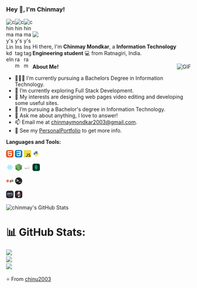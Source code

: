 <!-- <h3 title="hehehe"> Hi there! 👋</h3> -->

<!--
**chinu2003/chinu2003** is a ✨ _special_ ✨ repository because its `README.md` (this file) appears on your GitHub profile.

Here are some ideas to get you started:

- 🔭 I’m currently working on ...
- 🌱 I’m currently learning ...
- 👯 I’m looking to collaborate on ...
- 🤔 I’m looking for help with ...
- 💬 Ask me about ...
- 📫 How to reach me: ...
- 😄 Pronouns: ...
- ⚡ Fun fact: ...
-->
<h3 title="hehehe"> Hey 👋, I'm Chinmay!</h3>

<a href="https://www.linkedin.com/in/chinmay-mondkar-70a97426a/">
  <img align="left" alt="chinmay's LinkdeIn" width="24px" src="https://cdn.jsdelivr.net/npm/simple-icons@v3/icons/linkedin.svg" />
</a>
<a href="https://www.instagram.com/chinucharm/">
  <img align="left" alt="chinmay's Instagram" width="24px" src="https://cdn.jsdelivr.net/npm/simple-icons@v3/icons/instagram.svg" />
</a>
<a href="https://www.facebook.com/harishchandra.mondkar.92">
  <img align="left" alt="chinmay's Instagram" width="24px" src="https://cdn.jsdelivr.net/npm/simple-icons@v3/icons/facebook.svg" />
</a>
<br>
<br>
<img src="#">

Hi there, I'm **Chinmay Mondkar**, a **Information Technology Engineering student** 💻 from Ratnagiri, India.


  <img align="right" alt="GIF" src="https://raw.githubusercontent.com/TheDudeThatCode/TheDudeThatCode/master/Assets/Developer.gif" />

**About Me!**

- 👨🏽‍💻 I’m currently pursuing a Bachelors Degree in Information Technology.
- 🌱 I’m currently exploring Full Stack Development. 
- 🤔 My interests are designing web pages video editing and developing some useful sites.
- 💼 I’m pursuing a Bachelor's degree in Information Technology.
- 💬 Ask me about anything, I love to answer!
- 📫 Email me at [chinmaymondkar2003@gmail.com](mailto:chinmaymondkar2003@gmail.com).
- 📝 See my [PersonalPortfolio](https://chinu2003.github.io/ChinmayPersonalPortfolio/) to get more info.


**Languages and Tools:**  


<code><img height="20" src="https://github.com/tandpfun/skill-icons/blob/main/icons/HTML.svg"></code>
<code><img height="20" src="https://github.com/tandpfun/skill-icons/blob/main/icons/CSS.svg"></code>
<code><img height="20" src="https://raw.githubusercontent.com/github/explore/80688e429a7d4ef2fca1e82350fe8e3517d3494d/topics/javascript/javascript.png"></code>
<code><img height="20" src="https://raw.githubusercontent.com/github/explore/80688e429a7d4ef2fca1e82350fe8e3517d3494d/topics/python/python.png"></code>

<code><img height="20" src="https://raw.githubusercontent.com/github/explore/80688e429a7d4ef2fca1e82350fe8e3517d3494d/topics/react/react.png"></code>
<code><img height="20" src="https://raw.githubusercontent.com/github/explore/80688e429a7d4ef2fca1e82350fe8e3517d3494d/topics/nodejs/nodejs.png"></code>
<code><img height="20" src="https://raw.githubusercontent.com/github/explore/80688e429a7d4ef2fca1e82350fe8e3517d3494d/topics/mysql/mysql.png"></code>
<code><img height="20" src="https://github.com/tandpfun/skill-icons/blob/main/icons/MongoDB.svg"></code>

<code><img height="20" src="https://raw.githubusercontent.com/github/explore/80688e429a7d4ef2fca1e82350fe8e3517d3494d/topics/git/git.png"></code>
<code><img height="20" src="https://raw.githubusercontent.com/github/explore/80688e429a7d4ef2fca1e82350fe8e3517d3494d/topics/terminal/terminal.png"></code>

<code><img height="20" src="https://github.com/tandpfun/skill-icons/blob/main/icons/AWS-Dark.svg"></code>
<code><img height="20" src="https://github.com/tandpfun/skill-icons/blob/main/icons/Jenkins-Dark.svg"></code>

<img src="https://github-readme-stats.vercel.app/api?username=chinu2003&show_icons=true&hide_border=true&count_private=true&theme=shades-of-purple&icon_color=fad000" alt="chinmay's GitHub Stats">

# 📊 GitHub Stats:
![](https://github-readme-stats.vercel.app/api?username=chinu2003&theme=dark&hide_border=false&include_all_commits=false&count_private=true)<br/>
![](https://github-readme-streak-stats.herokuapp.com/?user=chinu2003&theme=dark&hide_border=false)<br/>
![](https://github-readme-stats.vercel.app/api/top-langs/?username=chinu2003&theme=dark&hide_border=false&include_all_commits=false&count_private=true&layout=compact)



⭐️ From [chinu2003](https://github.com/chinu2003)


<!---
chinu2003/chinu2003 is a ✨ special ✨ repository because its `README.md` (this file) appears on your GitHub profile.
You can click the Preview link to take a look at your changes.
--->
